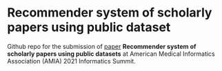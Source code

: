 #  Recommender system of scholarly papers using public dataset

Github repo for the submission of [paper]() **Recommender system of scholarly papers using public datasets** at American Medical Informatics Association (AMIA) 2021 Informatics Summit. 

